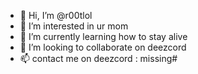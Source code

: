 - 👋 Hi, I’m @r00tlol
- 👀 I’m interested in ur mom
- 🌱 I’m currently learning how to stay alive
- 💞️ I’m looking to collaborate on deezcord
- 📫 contact me on deezcord : missing#

<!---
r00tlol/r00tlol is a ✨ special ✨ repository because its `README.md` (this file) appears on your GitHub profile.
You can click the Preview link to take a look at your changes.
--->

